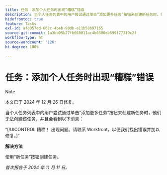 ```yaml
---
title: 任务：添加个人任务时出现“糟糕”错误
description: 当个人任务列表中的用户尝试通过单击“添加更多任务”按钮来创建新任务时，他们无法创建该任务，并且会看到一条错误消息。有解决方法可用。
hidefromtoc: true
feature: Tasks
exl-id: afe057ed-662c-4beb-98db-e11b58b97165
source-git-commit: 1a3bb95b27fb660011ac4b0380eb599f77319c2f
workflow-type: ht
source-wordcount: '126'
ht-degree: 100%

---
```


# 任务：添加个人任务时出现“糟糕”错误

>[!NOTE]
>
>本文已于 2024 年 12 月 26 日修复。

当个人任务列表中的用户尝试通过单击“添加更多任务”按钮来创建新任务时，他们无法创建该任务，并且会看到以下消息：

“[!UICONTROL 糟糕！ 出现问题。请联系 Workfront，以便我们找出错误并加以修复。]”

**解决方法**

使用“新任务”按钮创建任务。

_首次报告于 2024 年 11 月 11 日。_
